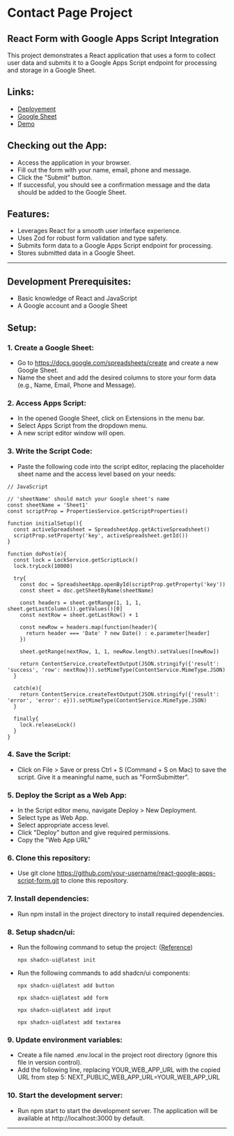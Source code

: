 # Contact Page Project
## React Form with Google Apps Script Integration

This project demonstrates a React application that uses a form to collect user data and submits it to a Google Apps Script endpoint for processing and storage in a Google Sheet.

## Links:
- [Deployement](https://contact-page-project-gamma.vercel.app/)
- [Google Sheet](https://docs.google.com/spreadsheets/d/1guoDXF1i6u2sSWbfviHpm15UJbuxmB51crpHtl6lUss/edit#gid=1061479620)
- [Demo](https://www.youtube.com/watch?v=ttvhppRdP-8)

## Checking out the App:

- Access the application in your browser.
- Fill out the form with your name, email, phone and message.
- Click the "Submit" button.
- If successful, you should see a confirmation message and the data should be added to the Google Sheet.

## Features:

- Leverages React for a smooth user interface experience.
- Uses Zod for robust form validation and type safety.
- Submits form data to a Google Apps Script endpoint for processing.
- Stores submitted data in a Google Sheet.

--- 

## Development Prerequisites:
- Basic knowledge of React and JavaScript
- A Google account and a Google Sheet

## Setup:

### 1. Create a Google Sheet:
- Go to https://docs.google.com/spreadsheets/create and create a new Google Sheet.
- Name the sheet and add the desired columns to store your form data (e.g., Name, Email, Phone and Message).

### 2. Access Apps Script:
- In the opened Google Sheet, click on Extensions in the menu bar.
- Select Apps Script from the dropdown menu.
- A new script editor window will open.

### 3. Write the Script Code:
- Paste the following code into the script editor, replacing the placeholder sheet name and the access level based on your needs:

```
// JavaScript

// 'sheetName' should match your Google sheet's name
const sheetName = 'Sheet1'
const scriptProp = PropertiesService.getScriptProperties()

function initialSetup(){
  const activeSpreadsheet = SpreadsheetApp.getActiveSpreadsheet()
  scriptProp.setProperty('key', activeSpreadsheet.getId())
}

function doPost(e){
  const lock = LockService.getScriptLock()
  lock.tryLock(10000)

  try{
    const doc = SpreadsheetApp.openById(scriptProp.getProperty('key'))
    const sheet = doc.getSheetByName(sheetName)

    const headers = sheet.getRange(1, 1, 1, sheet.getLastColumn()).getValues()[0]
    const nextRow = sheet.getLastRow() + 1

    const newRow = headers.map(function(header){
      return header === 'Date' ? new Date() : e.parameter[header]
    })

    sheet.getRange(nextRow, 1, 1, newRow.length).setValues([newRow])

    return ContentService.createTextOutput(JSON.stringify({'result': 'success', 'row': nextRow})).setMimeType(ContentService.MimeType.JSON)
  }

  catch(e){
    return ContentService.createTextOutput(JSON.stringify({'result': 'error', 'error': e})).setMimeType(ContentService.MimeType.JSON)
  }

  finally{
    lock.releaseLock()
  }
}
```

### 4. Save the Script:
- Click on File > Save or press Ctrl + S (Command + S on Mac) to save the script. Give it a meaningful name, such as "FormSubmitter".

### 5. Deploy the Script as a Web App:
- In the Script editor menu, navigate Deploy > New Deployment.
- Select type as Web App.
- Select appropriate access level.
- Click "Deploy" button and give required permissions.
- Copy the "Web App URL"

### 6. Clone this repository:
- Use git clone https://github.com/your-username/react-google-apps-script-form.git to clone this repository.

### 7. Install dependencies:
- Run npm install in the project directory to install required dependencies.

### 8. Setup shadcn/ui:
- Run the following command to setup the project: ([Reference](https://ui.shadcn.com/docs/installation/next))
  ```
  npx shadcn-ui@latest init
  ```
- Run the following commands to add shadcn/ui components:
  ```
  npx shadcn-ui@latest add button
  ```
  ```
  npx shadcn-ui@latest add form
  ```
  ```
  npx shadcn-ui@latest add input
  ```
  ```
  npx shadcn-ui@latest add textarea
  ```

### 9. Update environment variables:
- Create a file named .env.local in the project root directory (ignore this file in version control).
- Add the following line, replacing YOUR_WEB_APP_URL with the copied URL from step 5:
NEXT_PUBLIC_WEB_APP_URL=YOUR_WEB_APP_URL

### 10. Start the development server:
- Run npm start to start the development server. The application will be available at http://localhost:3000 by default.

--- 
